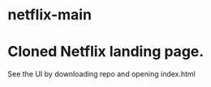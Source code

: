 # netflix-main
# Cloned Netflix landing page. 

See the UI by downloading repo and opening index.html
